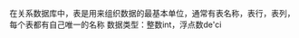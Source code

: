 在关系数据库中，表是用来组织数据的最基本单位，通常有表名称，表行，表列，每个表都有自己唯一的名称
数据类型：整数int，浮点数de'ci
<!--stackedit_data:
eyJoaXN0b3J5IjpbLTE3ODc2ODI5MDRdfQ==
-->